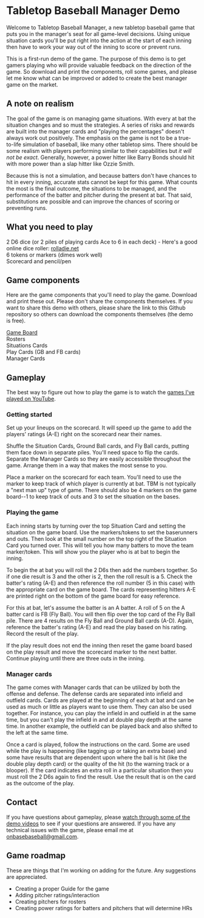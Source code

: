 # Tabletop Baseball Manager Demo

Welcome to Tabletop Baseball Manager, a new tabletop baseball game that puts you in the manager's seat for all game-level decisions. Using unique situation cards you'll be put right into the action at the start of each inning then have to work your way out of the inning to score or prevent runs. 

This is a first-run demo of the game. The purpose of this demo is to get gamers playing who will provide valuable feedback on the direction of the game. So download and print the components, roll some games, and please let me know what can be improved or added to create the best manager game on the market. 

## A note on realism

The goal of the game is on managing game situations. With every at bat the situation changes and so must the strategies. A series of risks and rewards are built into the manager cards and "playing the percentages" doesn't always work out positively. The emphasis on the game is not to be a true-to-life simulation of baseball, like many other tabletop sims. There should be some realism with players performing similar to their capabilities but *it will not be exact*. Generally, however, a power hitter like Barry Bonds should hit with more power than a slap hitter like Ozzie Smith. 

Because this is not a simulation, and because batters don't have chances to hit in every inning, accurate stats cannot be kept for this game. What counts the most is the final outcome, the situations to be managed, and the performance of the batter and pitcher during the present at bat. That said, substitutions are possible and can improve the chances of scoring or preventing runs.

## What you need to play

2 D6 dice (or 2 piles of playing cards Ace to 6 in each deck) - Here's a good online dice roller: [rolladie.net](https://rolladie.net/)\
6 tokens or markers (dimes work well)\
Scorecard and pencil/pen

## Game components

Here are the game components that you'll need to play the game. Download and print these out. Please don't share the components themselves. If you want to share this demo with others, please share the link to this Github repository so others can download the components themselves (the demo is free).

[Game Board](https://github.com/brianhaferkamp/tabletopbaseballmanager/raw/main/Tabletop%20Manager%20Board.pdf)\
Rosters\
Situations Cards\
Play Cards (GB and FB cards)\
Manager Cards

## Gameplay

The best way to figure out how to play the game is to watch the [games I've played on YouTube](https://www.youtube.com/playlist?list=PLvQQ08OtlzFsek11aYKtIjCUOVm9ogkjB).

### Getting started

Set up your lineups on the scorecard. It will speed up the game to add the players' ratings (A-E) right on the scorecard near their names.

Shuffle the Situation Cards, Ground Ball cards, and Fly Ball cards, putting them face down in separate piles. You'll need space to flip the cards. Separate the Manager Cards so they are easily accessible throughout the game. Arrange them in a way that makes the most sense to you.

Place a marker on the scorecard for each team. You'll need to use the marker to keep track of which player is currently at bat. TBM is not typically a "next man up" type of game. There should also be 4 markers on the game board--1 to keep track of outs and 3 to set the situation on the bases.

### Playing the game

Each inning starts by turning over the top Situation Card and setting the situation on the game board. Use the markers/tokens to set the baserunners and outs. Then look at the small number on the top right of the Situation Card you turned over. This will tell you how many batters to move the team marker/token. This will show you the player who is at bat to begin the inning.

To begin the at bat you will roll the 2 D6s then add the numbers together. So if one die result is 3 and the other is 2, then the roll result is a 5. Check the batter's rating (A-E) and then reference the roll number (5 in this case) with the appropriate card on the game board. The cards representing hitters A-E are printed right on the bottom of the game board for easy reference. 

For this at bat, let's assume the batter is an A batter. A roll of 5 on the A batter card is FB (Fly Ball). You will then flip over the top card of the Fly Ball pile. There are 4 results on the Fly Ball and Ground Ball cards (A-D). Again, reference the batter's rating (A-E) and read the play based on his rating. Record the result of the play.

If the play result does not end the inning then reset the game board based on the play result and move the scorecard marker to the next batter. Continue playing until there are three outs in the inning.

### Manager cards

The game comes with Manager cards that can be utilized by both the offense and defense. The defense cards are separated into infield and outfield cards. Cards are played at the beginning of each at bat and can be used as much or little as players want to use them. They can also be used together. For instance, you can play the infield in and outfield in at the same time, but you can't play the infield in and at double play depth at the same time. In another example, the outfield can be played back and also shifted to the left at the same time.

Once a card is played, follow the instructions on the card. Some are used while the play is happening (like tagging up or taking an extra base) and some have results that are dependent upon where the ball is hit (like the double play depth card) or the quality of the hit (to the warning track or a blooper). If the card indicates an extra roll in a particular situation then you must roll the 2 D6s again to find the result. Use the result that is on the card as the outcome of the play.

## Contact

If you have questions about gameplay, please [watch through some of the demo videos](https://www.youtube.com/playlist?list=PLvQQ08OtlzFsek11aYKtIjCUOVm9ogkjB) to see if your questions are answered. If you have any technical issues with the game, please email me at onbasebaseball@gmail.com.

## Game roadmap

These are things that I'm working on adding for the future. Any suggestions are appreciated.

- Creating a proper Guide for the game
- Adding pitcher ratings/interaction
- Creating pitchers for rosters
- Creating power ratings for batters and pitchers that will determine HRs
